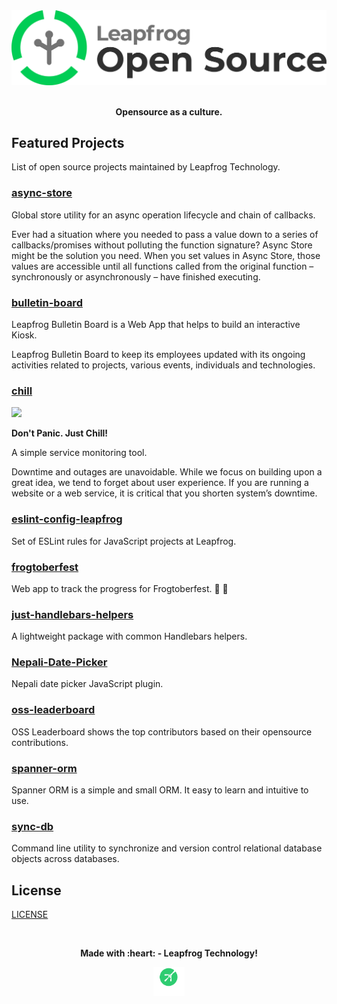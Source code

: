 <div align="center">
  <a href="#">
    <img width="512px" src="assets/leapfrog-opensource-logo.png"/>
  </a>
  <br>
  <br>
  <p>
    <b>Opensource as a culture.</b>
  </p>
</div>

## Featured Projects

List of open source projects maintained by Leapfrog Technology.

### [async-store](https://github.com/leapfrogtechnology/async-store)

Global store utility for an async operation lifecycle and chain of callbacks.

Ever had a situation where you needed to pass a value down to a series of callbacks/promises without polluting the function signature? Async Store might be the solution you need. When you set values in Async Store, those values are accessible until all functions called from the original function – synchronously or asynchronously – have finished executing.

### [bulletin-board](https://github.com/leapfrogtechnology/bulletin-board)

Leapfrog Bulletin Board is a Web App that helps to build an interactive Kiosk.

Leapfrog Bulletin Board to keep its employees updated with its ongoing activities related to projects, various events, individuals and technologies.

### [chill](https://github.com/leapfrogtechnology/chill)

<div align="left">
  <a href="#">
    <img width="100px" src="https://github.com/leapfrogtechnology/chill/blob/master/chill.png"/>
  </a>
  <br />
  <p>
    <b>Don't Panic. Just Chill!</b>
  </p>
</div>

A simple service monitoring tool.

Downtime and outages are unavoidable. While we focus on building upon a great idea, we tend to forget about user experience. If you are running a website or a web service, it is critical that you shorten system’s downtime.

### [eslint-config-leapfrog](https://github.com/leapfrogtechnology/eslint-config-leapfrog)

Set of ESLint rules for JavaScript projects at Leapfrog.

### [frogtoberfest](https://github.com/leapfrogtechnology/frogtoberfest)

Web app to track the progress for Frogtoberfest. 🎃 🐸

### [just-handlebars-helpers](https://github.com/leapfrogtechnology/just-handlebars-helpers)

A lightweight package with common Handlebars helpers.

### [Nepali-Date-Picker](https://github.com/leapfrogtechnology/Nepali-Date-Picker)

Nepali date picker JavaScript plugin.

### [oss-leaderboard](https://github.com/leapfrogtechnology/oss-leaderboard)

OSS Leaderboard shows the top contributors based on their opensource contributions.

### [spanner-orm](https://github.com/leapfrogtechnology/spanner-orm)

Spanner ORM is a simple and small ORM. It easy to learn and intuitive to use.

### [sync-db](https://github.com/leapfrogtechnology/sync-db)

Command line utility to synchronize and version control relational database objects across databases.

## License

[LICENSE](LICENSE)

<br>

<div align="center">
  <p>
    <b>Made with :heart: - Leapfrog Technology!</b>
  </p>
  <a href="https://www.lftechnology.com/">
    <img width="50px" src="assets/leapfrog-icon.svg"/>
  </a>
</div>
